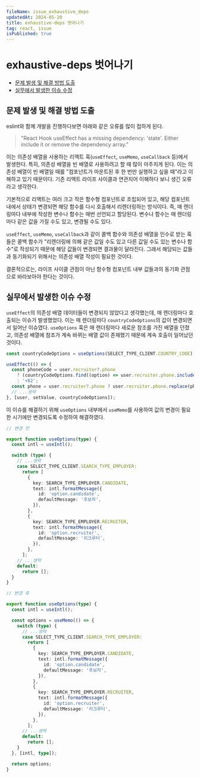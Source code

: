 ```yaml
---
fileName: issue_exhaustive_deps
updatedAt: 2024-05-20
title: exhaustive-deps 벗어나기
tag: react, issue
isPublished: true
---
```


# exhaustive-deps 벗어나기

- [문제 발생 및 해결 방법 도출](#문제-발생-및-해결-방법-도출)
- [실무에서 발생한 이슈 수정](#실무에서-발생한-이슈-수정)

## 문제 발생 및 해결 방법 도출

eslint와 함께 개발을 진행하다보면 아래와 같은 오류를 많이 접하게 된다.

> "React Hook useEffect has a missing dependency: 'state'. Either include it or remove the dependency array."

이는 의존성 배열을 사용하는 리액트 훅(`useEffect`, `useMemo`, `useCallback` 등)에서 발생한다. 특히, 의존성 배열을 빈 배열로 사용하려고 할 때 많이 마주치게 된다. 이는 의존성 배열이 빈 배열일 때를 "컴포넌트가 마운트된 후 한 번만 실행하고 싶을 때"라고 이해하고 있기 때문이다. 기존 리액트 라이프 사이클과 연관지어 이해하다 보니 생긴 오류라고 생각한다.

기본적으로 리액트는 여러 크고 작은 함수형 컴포넌트로 조립되어 있고, 해당 컴포넌트 내에서 상태가 변경되면 해당 함수를 다시 호출해서 리렌더링하는 방식이다. 즉, 매 렌더링마다 내부에 작성한 변수나 함수는 매번 선언되고 할당된다. 변수나 함수는 매 렌더링마다 같은 값을 가질 수도 있고, 변경될 수도 있다.

`useEffect`, `useMemo`, `useCallback`과 같이 콜백 함수와 의존성 배열을 인수로 받는 훅들은 콜백 함수가 "리렌더링에 의해 같은 값일 수도 있고 다른 값일 수도 있는 변수나 함수"로 작성되기 때문에 해당 값들이 변경되면 결과물이 달라진다. 그래서 해당되는 값들과 동기화되기 위해서는 의존성 배열 작성이 필요한 것이다.

결론적으로는, 라이프 사이클 관점이 아닌 함수형 컴포넌트 내부 값들과의 동기화 관점으로 바라보아야 한다는 것이다.

## 실무에서 발생한 이슈 수정

`useEffect`의 의존성 배열 데이터들이 변경되지 않았다고 생각했는데, 매 렌더링마다 호출되는 이슈가 발생했었다. 이는 매 렌더링마다 `countryCodeOptions`의 값이 변경되면서 일어난 이슈였다. `useOptions` 훅은 매 렌더링마다 새로운 참조를 가진 배열을 던졌고, 의존성 배열에 참조가 계속 바뀌는 배열 값이 존재했기 때문에 계속 호출이 일어났던 것이다.

```ts
const countryCodeOptions = useOptions(SELECT_TYPE_CLIENT.COUNTRY_CODE);

useEffect(() => {
  const phoneCode = user.recruiter?.phone
    ? (countryCodeOptions.find((option) => user.recruiter.phone.includes(option.text))?.key ?? '+82')
    : '+82';
  const phone = user.recruiter?.phone ? user.recruiter.phone.replace(phoneCode, '') : '';
  // ...생략
}, [user, setValue, countryCodeOptions]);
```

이 이슈를 해결하기 위해 `useOptions` 내부에서 `useMemo`를 사용하여 값의 변경이 필요한 시기에만 변경되도록 수정하여 해결하였다.

```ts
// 변경 전

export function useOptions(type) {
  const intl = useIntl();

  switch (type) {
    // ...생략
    case SELECT_TYPE_CLIENT.SEARCH_TYPE_EMPLOYER:
      return [
        {
          key: SEARCH_TYPE_EMPLOYER.CANDIDATE,
          text: intl.formatMessage({
            id: 'option.candidate',
            defaultMessage: '후보자',
          }),
        },
        {
          key: SEARCH_TYPE_EMPLOYER.RECRUITER,
          text: intl.formatMessage({
            id: 'option.recruiter',
            defaultMessage: '리크루터',
          }),
        },
      ];
    // ...생략
    default:
      return [];
  }
}
```

```ts
// 변경 후

export function useOptions(type) {
  const intl = useIntl();

  const options = useMemo(() => {
    switch (type) {
      // ...생략
      case SELECT_TYPE_CLIENT.SEARCH_TYPE_EMPLOYER:
        return [
          {
            key: SEARCH_TYPE_EMPLOYER.CANDIDATE,
            text: intl.formatMessage({
              id: 'option.candidate',
              defaultMessage: '후보자',
            }),
          },
          {
            key: SEARCH_TYPE_EMPLOYER.RECRUITER,
            text: intl.formatMessage({
              id: 'option.recruiter',
              defaultMessage: '리크루터',
            }),
          },
        ];
      // ...생략
      default:
        return [];
    }
  }, [intl, type]);

  return options;
}
```
